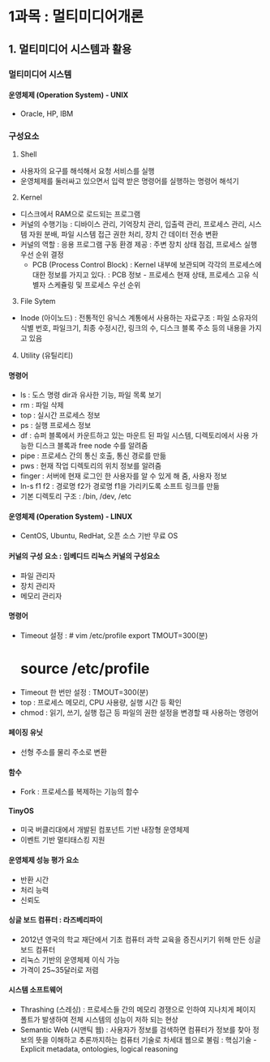# 1과목 : 멀티미디어개론

## 1. 멀티미디어 시스템과 활용

### 멀티미디어 시스템

#### 운영체제 (Operation System) - UNIX

- Oracle, HP, IBM

### 구성요소

1. Shell

- 사용자의 요구를 해석해서 요청 서비스를 실행
- 운영체제를 둘러싸고 있으면서 입력 받은 명령어를 실행하는 명령어 해석기

2. Kernel

- 디스크에서 RAM으로 로드되는 프로그램
- 커널의 수행기능
  : 디바이스 관리, 기억장치 관리, 입출력 관리, 프로세스
  관리, 시스템 자원 분배, 파일 시스템 접근 권한 처리,
  장치 간 데이터 전송 변환
- 커널의 역할
  : 응용 프로그램 구동 환경 제공
  : 주변 장치 상태 점검, 프로세스 실행 우선 순위 결정
  - PCB (Process Control Block)
    : Kernel 내부에 보관되며 각각의 프로세스에 대한
    정보를 가지고 있다.
    : PCB 정보 - 프로세스 현재 상태, 프로세스 고유 식
    별자 스케쥴링 및 프로세스 우선 순위

3. File Sytem

- Inode (아이노드)
  : 전통적인 유닉스 계통에서 사용하는 자료구조
  : 파일 소유자의 식별 번호, 파일크기, 최종 수정시간,
  링크의 수, 디스크 블록 주소 등의 내용을 가지고 있음

4. Utility (유틸리티)

#### 명령어

- ls : 도스 명령 dir과 유사한 기능, 파일 목록 보기
- rm : 파일 삭제
- top : 실시간 프로세스 정보
- ps : 실행 프로세스 정보
- df : 슈퍼 블록에서 카운트하고 있는 마운트 된 파일
  시스템, 디렉토리에서 사용 가능한 디스크 블록과
  free node 수를 알려줌
- pipe : 프로세스 간의 통신 호출, 통신 경로를 만듦
- pws : 현재 작업 디렉토리의 위치 정보를 알려줌
- finger : 서버에 현재 로그인 한 사용자를 알 수 있게
  해 줌, 사용자 정보
- ln-s f1 f2 : 경로명 f2가 경로명 f1을 가리키도록
  소프트 링크를 만듦
- 기본 디렉토리 구조 : /bin, /dev, /etc

#### 운영체제 (Operation System) - LINUX

- CentOS, Ubuntu, RedHat, 오픈 소스 기반 무료 OS

#### 커널의 구성 요소 : 임베디드 리눅스 커널의 구성요소

- 파일 관리자
- 장치 관리자
- 메모리 관리자

#### 명령어

- Timeout 설정
  : # vim /etc/profile
  export TMOUT=300(분)
  # source /etc/profile
- Timeout 한 번만 설정
  : TMOUT=300(분)
- top : 프로세스 메모리, CPU 사용량, 실행 시간 등 확인
- chmod : 읽기, 쓰기, 실행 접근 등 파일의 권한 설정을
  변경할 때 사용하는 명령어

#### 페이징 유닛

- 선형 주소를 물리 주소로 변환

#### 함수

- Fork : 프로세스를 복제하는 기능의 함수

#### TinyOS

- 미국 버클리대에서 개발된 컴포넌트 기반 내장형 운영체제
- 이벤트 기반 멀티태스킹 지원

#### 운영체제 성능 평가 요소

- 반환 시간
- 처리 능력
- 신뢰도

#### 싱글 보드 컴퓨터 : 라즈베리파이

- 2012년 영국의 학교 재단에서 기초 컴퓨터 과학 교육을 증진시키기 위해 만든 싱글 보드 컴퓨터
- 리눅스 기반의 운영체제 이식 가능
- 가격이 25~35달러로 저렴

#### 시스템 소프트웨어

- Thrashing (스레싱)
  : 프로세스들 간의 메모리 경쟁으로 인하여 지나치게
  페이지 폴트가 발생하여 전체 시스템의 성능이 저하
  되는 현상
- Semantic Web (시맨틱 웹)
  : 사용자가 정보를 검색하면 컴퓨터가 정보를 찾아
  정보의 뜻을 이해하고 추론까지하는 컴퓨터 기술로
  차세대 웹으로 불림
  : 핵심기술 - Explicit metadata, ontologies,
  logical reasoning
